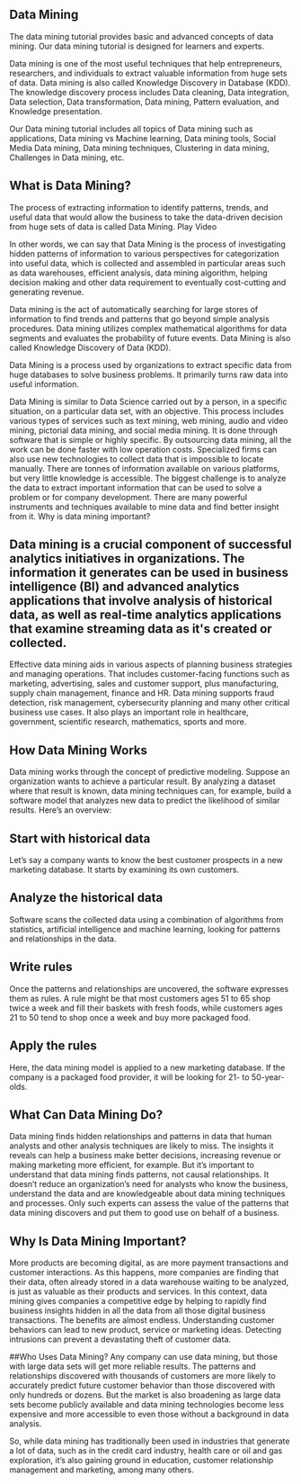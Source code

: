 
## Data Mining 
The data mining tutorial provides basic and advanced concepts of data mining. Our data mining tutorial is designed for learners and experts.

Data mining is one of the most useful techniques that help entrepreneurs, researchers, and individuals to extract valuable information from huge sets of data. Data mining is also called Knowledge Discovery in Database (KDD). The knowledge discovery process includes Data cleaning, Data integration, Data selection, Data transformation, Data mining, Pattern evaluation, and Knowledge presentation.

Our Data mining tutorial includes all topics of Data mining such as applications, Data mining vs Machine learning, Data mining tools, Social Media Data mining, Data mining techniques, Clustering in data mining, Challenges in Data mining, etc.

## What is Data Mining?
The process of extracting information to identify patterns, trends, and useful data that would allow the business to take the data-driven decision from huge sets of data is called Data Mining.
Play Video

In other words, we can say that Data Mining is the process of investigating hidden patterns of information to various perspectives for categorization into useful data, which is collected and assembled in particular areas such as data warehouses, efficient analysis, data mining algorithm, helping decision making and other data requirement to eventually cost-cutting and generating revenue.

Data mining is the act of automatically searching for large stores of information to find trends and patterns that go beyond simple analysis procedures. Data mining utilizes complex mathematical algorithms for data segments and evaluates the probability of future events. Data Mining is also called Knowledge Discovery of Data (KDD).

Data Mining is a process used by organizations to extract specific data from huge databases to solve business problems. It primarily turns raw data into useful information.

Data Mining is similar to Data Science carried out by a person, in a specific situation, on a particular data set, with an objective. This process includes various types of services such as text mining, web mining, audio and video mining, pictorial data mining, and social media mining. It is done through software that is simple or highly specific. By outsourcing data mining, all the work can be done faster with low operation costs. Specialized firms can also use new technologies to collect data that is impossible to locate manually. There are tonnes of information available on various platforms, but very little knowledge is accessible. The biggest challenge is to analyze the data to extract important information that can be used to solve a problem or for company development. There are many powerful instruments and techniques available to mine data and find better insight from it.
Why is data mining important?
## Data mining is a crucial component of successful analytics initiatives in organizations. The information it generates can be used in business intelligence (BI) and advanced analytics applications that involve analysis of historical data, as well as real-time analytics applications that examine streaming data as it's created or collected.

Effective data mining aids in various aspects of planning business strategies and managing operations. That includes customer-facing functions such as marketing, advertising, sales and customer support, plus manufacturing, supply chain management, finance and HR. Data mining supports fraud detection, risk management, cybersecurity planning and many other critical business use cases. It also plays an important role in healthcare, government, scientific research, mathematics, sports and more.
## How Data Mining Works
Data mining works through the concept of predictive modeling. Suppose an organization wants to achieve a particular result. By analyzing a dataset where that result is known, data mining techniques can, for example, build a software model that analyzes new data to predict the likelihood of similar results. Here’s an overview:

## Start with historical data

Let’s say a company wants to know the best customer prospects in a new marketing database. It starts by examining its own customers.

## Analyze the historical data

Software scans the collected data using a combination of algorithms from statistics, artificial intelligence and machine learning, looking for patterns and relationships in the data.

## Write rules

Once the patterns and relationships are uncovered, the software expresses them as rules. A rule might be that most customers ages 51 to 65 shop twice a week and fill their baskets with fresh foods, while customers ages 21 to 50 tend to shop once a week and buy more packaged food.

## Apply the rules

Here, the data mining model is applied to a new marketing database. If the company is a packaged food provider, it will be looking for 21- to 50-year-olds.

## What Can Data Mining Do?
Data mining finds hidden relationships and patterns in data that human analysts and other analysis techniques are likely to miss. The insights it reveals can help a business make better decisions, increasing revenue or making marketing more efficient, for example. But it’s important to understand that data mining finds patterns, not causal relationships. It doesn’t reduce an organization’s need for analysts who know the business, understand the data and are knowledgeable about data mining techniques and processes. Only such experts can assess the value of the patterns that data mining discovers and put them to good use on behalf of a business.

## Why Is Data Mining Important?
More products are becoming digital, as are more payment transactions and customer interactions. As this happens, more companies are finding that their data, often already stored in a data warehouse waiting to be analyzed, is just as valuable as their products and services. In this context, data mining gives companies a competitive edge by helping to rapidly find business insights hidden in all the data from all those digital business transactions. The benefits are almost endless. Understanding customer behaviors can lead to new product, service or marketing ideas. Detecting intrusions can prevent a devastating theft of customer data.

##Who Uses Data Mining?
Any company can use data mining, but those with large data sets will get more reliable results. The patterns and relationships discovered with thousands of customers are more likely to accurately predict future customer behavior than those discovered with only hundreds or dozens. But the market is also broadening as large data sets become publicly available and data mining technologies become less expensive and more accessible to even those without a background in data analysis.

So, while data mining has traditionally been used in industries that generate a lot of data, such as in the credit card industry, health care or oil and gas exploration, it’s also gaining ground in education, customer relationship management and marketing, among many others.


